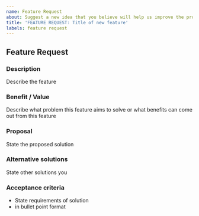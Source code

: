 ```yaml
---
name: Feature Request
about: Suggest a new idea that you believe will help us improve the project
title: 'FEATURE REQUEST: Title of new feature'
labels: feature request
---
```


## Feature Request

### Description

Describe the feature

### Benefit / Value

Describe what problem this feature aims to solve or what benefits can come out from this feature

### Proposal

State the proposed solution

### Alternative solutions

State other solutions you

### Acceptance criteria

- State requirements of solution
- in bullet point format
